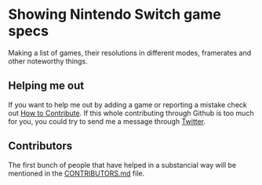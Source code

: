 # Showing Nintendo Switch game specs
Making a list of games, their resolutions in different modes, framerates and other noteworthy things.

## Helping me out
If you want to help me out by adding a game or reporting a mistake check out [How to Contribute](https://github.com/boumannm/switch/blob/master/CONTRIBUTING.md). If this whole contributing through Github is too much for you, you could try to send me a message through [Twitter](https://twitter.com/boumannm). 

## Contributors
The first bunch of people that have helped in a substancial way will be mentioned in the [CONTRIBUTORS.md](https://github.com/boumannm/switch/blob/master/CONTRIBUTORS.md) file. 
